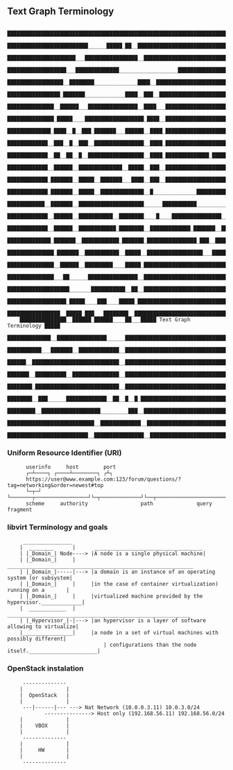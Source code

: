 ## Text Graph Terminology
        
        █████████████████████████████████████████████████████████████████████████
        ██████████████████████████______█████_██__███████████████████████████████
        ██████████████████████___█████████████████__█████████████████████████████
        ███████████████████___██████████████___________________██████████████████
        ██████████████████__████████______________████__█████████████████████████
        █████████████████_███████_____________████__███__████████████████████████
        ███████████████__██████___████████████████__████___██████████████████████
        ███████████████_█████____███████████████████_████__██████████████████████
        ██████████████_████__█__███_███████___██████__████_██████████████████████
        █████████████__███__█__███__████████████████__████_██████████████████████
        █████████████__██__██__█__██████████████████__████_██████████████_███████
        █████████████__██████__██████████████__█████__███__██████████████████████
        █████████████_███████__█████__███████___████__███__██████████████████████
        █████████████_███████__█████__██████████████__█______________██████████__
        ████████████__███████__█████████████████████______███████████___________█
        █████████████__██████__███████████__████████____█____████████████████__██
        █████████████__██████__████████████_████████__█████████████_███████__████
        ██████████████_███████__████████████_███████_████████████████_███__██████
        ███████████████_███████__███████████__█████__██████████████████___███████
        ███████████████__██████__█████████____█████_█████████████████████████████
        ███████████████___██______████████████████__█████████████████████████████
        ████████████████████_______███████████__██__█████████████████████████████
        ███████████████████_█████____███____█████_███████████████████████████████
        █████████████████__█████_███___████████__████████████████████████████████
        ███████████████__██████_██████____██___█████ Text Graph Terminology █████
        ██████████████__████████████████______███████████████████████████████████
        ███████████___███████__█████████████__███████████████████████████████████
        ██████__████████████████████████████__███████████████████████████████████
        ███████__██████████__███████████████__███████████████████████████████████
        ████████_███████████████████████████__███████████████████████████████████
        ████████__███______█████████████__██__█__█_██████████████████████████████
        █████████__███████████████████_________███__█████████████████████████████
        ████████████████████████████__█████████████__████████████████████████████
        ██████████████████████████__████████████████__███████████████████████████

### Uniform Resource Identifier (URI)


          userinfo     host        port
          ┌─┴────┐ ┌────┴────────┐ ┌┴┐
          https://user@www.example.com:123/forum/questions/?tag=networking&order=newest#top
          └─┬─┘ └───────┬─────────────────┘└─┬─────────────┘└──┬───────────────────────┘└┬─┘
          scheme     authority                 path              query                 fragment


### libvirt Terminology and goals

		 ________________
		|  ________      |      ___________________________________
		| |_Domain_| Node----> |A node is a single physical machine|
		| |_Domain_|     |      ____________________________________________________________
		| |_Domain_|-----|---> |a domain is an instance of an operating system (or subsystem|
		| |_Domain_|     |     |in the case of container virtualization) running on a       |
		| |_Domain_|     |     |virtualized machine provided by the hypervisor._____________|
		|  ____________  |      ___________________________________________________________
		| |_Hypervisor_|-|---> |an hypervisor is a layer of software allowing to virtualize|
		|________________|     |a node in a set of virtual machines with possibly different|
                                   | configurations than the node itself.______________________|
                                   
### OpenStack instalation

         --------------
        |              |
        |  OpenStack   |
        |              |
         ---|------|--- ---> Nat Network (10.0.0.3.11) 10.0.3.0/24  
                ---------------> Host only (192.168.56.11) 192.168.56.0/24
        |              |
        |    VBOX      |
        |              |
         --------------
        |              |
        |     HW       |
        |              |
         --------------